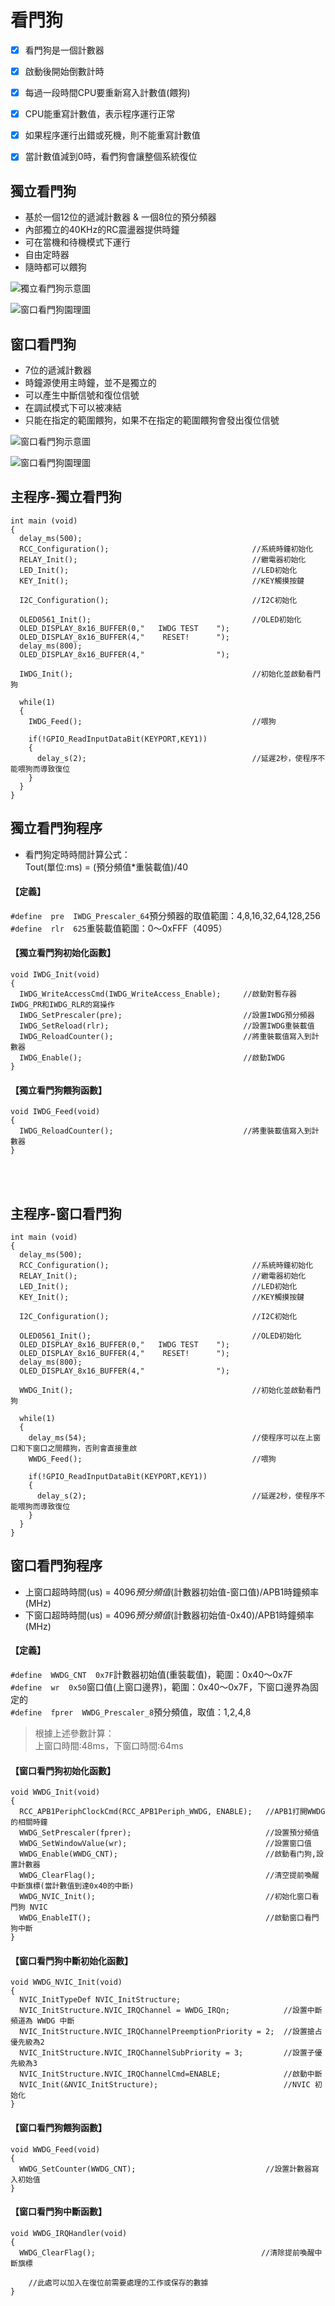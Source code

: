 # 看門狗

- [x] 看門狗是一個計數器
- [x] 啟動後開始倒數計時
- [x] 每過一段時間CPU要重新寫入計數值(餵狗)
- [x] CPU能重寫計數值，表示程序運行正常
- [x] 如果程序運行出錯或死機，則不能重寫計數值
- [x] 當計數值減到0時，看們狗會讓整個系統復位


## 獨立看門狗

* 基於一個12位的遞減計數器 & 一個8位的預分頻器
* 內部獨立的40KHz的RC震盪器提供時鐘
* 可在當機和待機模式下運行
* 自由定時器
* 隨時都可以餵狗

![獨立看門狗示意圖](https://github.com/hamster-allen/STM32_Learn/blob/master/DAY_0226/WDT_picture/%E7%8D%A8%E7%AB%8B%E7%9C%8B%E9%96%80%E7%8B%97%E7%A4%BA%E6%84%8F%E5%9C%96.png)

![窗口看門狗園理圖](https://github.com/hamster-allen/STM32_Learn/blob/master/DAY_0226/WDT_picture/%E7%8D%A8%E7%AB%8B%E7%9C%8B%E9%96%80%E7%8B%97%E5%8E%9F%E7%90%86%E5%9C%96.png)

## 窗口看門狗

* 7位的遞減計數器
* 時鐘源使用主時鐘，並不是獨立的
* 可以產生中斷信號和復位信號
* 在調試模式下可以被凍結
* 只能在指定的範圍餵狗，如果不在指定的範圍餵狗會發出復位信號

![窗口看門狗示意圖](https://github.com/hamster-allen/STM32_Learn/blob/master/DAY_0226/WDT_picture/%E7%AA%97%E5%8F%A3%E7%9C%8B%E5%80%91%E7%8B%97%E7%A4%BA%E6%84%8F%E5%9C%96.png)

![窗口看門狗園理圖](https://github.com/hamster-allen/STM32_Learn/blob/master/DAY_0226/WDT_picture/%E7%AA%97%E5%8F%A3%E7%9C%8B%E9%96%80%E7%8B%97%E5%8E%9F%E7%90%86%E5%9C%96.png)



## 主程序-獨立看門狗

```
int main (void)
{
  delay_ms(500);
  RCC_Configuration();                                //系統時鐘初始化 
  RELAY_Init();                                       //繼電器初始化
  LED_Init();                                         //LED初始化
  KEY_Init();                                         //KEY觸摸按鍵
  
  I2C_Configuration();                                //I2C初始化
  
  OLED0561_Init();                                    //OLED初始化
  OLED_DISPLAY_8x16_BUFFER(0,"   IWDG TEST    ");
  OLED_DISPLAY_8x16_BUFFER(4,"    RESET!      ");
  delay_ms(800);
  OLED_DISPLAY_8x16_BUFFER(4,"                ");
  
  IWDG_Init();                                        //初始化並啟動看門狗
  
  while(1)
  {
    IWDG_Feed();                                      //喂狗
      
    if(!GPIO_ReadInputDataBit(KEYPORT,KEY1))
    {
      delay_s(2);                                     //延遲2秒，使程序不能喂狗而導致復位
    }
  }
}
```

## 獨立看門狗程序

* 看門狗定時時間計算公式：<br>Tout(單位:ms) = (預分頻值*重裝載值)/40

#### 【定義】

`#define  pre  IWDG_Prescaler_64`預分頻器的取值範圍：4,8,16,32,64,128,256<br>
`#define  rlr  625`重裝載值範圍：0～0xFFF（4095）


#### 【獨立看門狗初始化函數】
```
void IWDG_Init(void)
{
  IWDG_WriteAccessCmd(IWDG_WriteAccess_Enable);     //啟動對暫存器IWDG_PR和IWDG_RLR的寫操作
  IWDG_SetPrescaler(pre);                           //設置IWDG預分頻器
  IWDG_SetReload(rlr);                              //設置IWDG重裝載值
  IWDG_ReloadCounter();                             //將重裝載值寫入到計數器
  IWDG_Enable();                                    //啟動IWDG
}
```
#### 【獨立看門狗餵狗函數】
```
void IWDG_Feed(void)
{
  IWDG_ReloadCounter();                             //將重裝載值寫入到計數器
}
```

<br>
<br>


## 主程序-窗口看門狗

```
int main (void)
{
  delay_ms(500);
  RCC_Configuration();                                //系統時鐘初始化 
  RELAY_Init();                                       //繼電器初始化
  LED_Init();                                         //LED初始化
  KEY_Init();                                         //KEY觸摸按鍵
  
  I2C_Configuration();                                //I2C初始化
  
  OLED0561_Init();                                    //OLED初始化
  OLED_DISPLAY_8x16_BUFFER(0,"   IWDG TEST    ");
  OLED_DISPLAY_8x16_BUFFER(4,"    RESET!      ");
  delay_ms(800);
  OLED_DISPLAY_8x16_BUFFER(4,"                ");
  
  WWDG_Init();                                        //初始化並啟動看門狗
  
  while(1)
  {
    delay_ms(54);                                     //使程序可以在上窗口和下窗口之間餵狗，否則會直接重啟
    WWDG_Feed();                                      //喂狗
      
    if(!GPIO_ReadInputDataBit(KEYPORT,KEY1))
    {
      delay_s(2);                                     //延遲2秒，使程序不能喂狗而導致復位
    }
  }
}
```

## 窗口看門狗程序

* 上窗口超時時間(us) = 4096*預分頻值*(計數器初始值-窗口值)/APB1時鐘頻率(MHz)
* 下窗口超時時間(us) = 4096*預分頻值*(計數器初始值-0x40)/APB1時鐘頻率(MHz)

#### 【定義】

`#define  WWDG_CNT  0x7F`計數器初始值(重裝載值)，範圍：0x40～0x7F<br>
`#define  wr  0x50`窗口值(上窗口邊界)，範圍：0x40～0x7F，下窗口邊界為固定的<br>
`#define  fprer  WWDG_Prescaler_8`預分頻值，取值：1,2,4,8

> 根據上述參數計算：<br>
> 上窗口時間:48ms，下窗口時間:64ms

#### 【窗口看門狗初始化函數】
```
void WWDG_Init(void)
{
  RCC_APB1PeriphClockCmd(RCC_APB1Periph_WWDG, ENABLE);   //APB1打開WWDG的相關時鐘
  WWDG_SetPrescaler(fprer);                              //設置預分頻值
  WWDG_SetWindowValue(wr);                               //設置窗口值
  WWDG_Enable(WWDG_CNT);                                 //啟動看门狗,設置計數器
  WWDG_ClearFlag();                                      //清空提前喚醒中斷旗標(當計數值到達0x40的中斷)
  WWDG_NVIC_Init();                                      //初始化窗口看門狗 NVIC
  WWDG_EnableIT();                                       //啟動窗口看門狗中斷
}
```
#### 【窗口看門狗中斷初始化函數】
```
void WWDG_NVIC_Init(void)
{
  NVIC_InitTypeDef NVIC_InitStructure;
  NVIC_InitStructure.NVIC_IRQChannel = WWDG_IRQn;            //設置中斷頻道為 WWDG 中斷
  NVIC_InitStructure.NVIC_IRQChannelPreemptionPriority = 2;  //設置搶占優先級為2
  NVIC_InitStructure.NVIC_IRQChannelSubPriority = 3;         //設置子優先級為3
  NVIC_InitStructure.NVIC_IRQChannelCmd=ENABLE;              //啟動中斷
  NVIC_Init(&NVIC_InitStructure);                            //NVIC 初始化
}
```

#### 【窗口看門狗餵狗函數】
```
void WWDG_Feed(void)
{
  WWDG_SetCounter(WWDG_CNT);                             //設置計數器寫入初始值
}
```

#### 【窗口看門狗中斷函數】
```
void WWDG_IRQHandler(void)
{
  WWDG_ClearFlag();                                     //清除提前喚醒中斷旗標

	//此處可以加入在復位前需要處理的工作或保存的數據
}
```





















